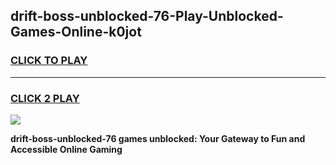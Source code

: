 
## drift-boss-unblocked-76-Play-Unblocked-Games-Online-k0jot
<h3>
<a href="https://premium76.site?title=drift-boss-unblocked-76&ref=25A">CLICK TO PLAY</a></h3>
<hr>

<h3>
<a href="https://premium76.site?title=drift-boss-unblocked-76&ref=25A">CLICK 2 PLAY</a>
  
</h3>

<a href="https://premium76.site?title=drift-boss-unblocked-76&ref=25A"><img src="https://clearcache.store/games.png"></a>


**drift-boss-unblocked-76 games unblocked: Your Gateway to Fun and Accessible Online Gaming**
